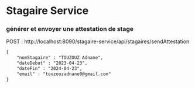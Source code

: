 # Stagaire Service


### générer et envoyer une attestation de stage 

POST : http://localhost:8090/stagaire-service/api/stagaires/sendAttestation
```xml
{
    "nomStagaire" : "TOUZOUZ Adnane",
    "dateDebut" : "2023-04-23",
    "dateFin" : "2024-04-23",
    "email" : "touzouzadnane0@gmail.com"
}